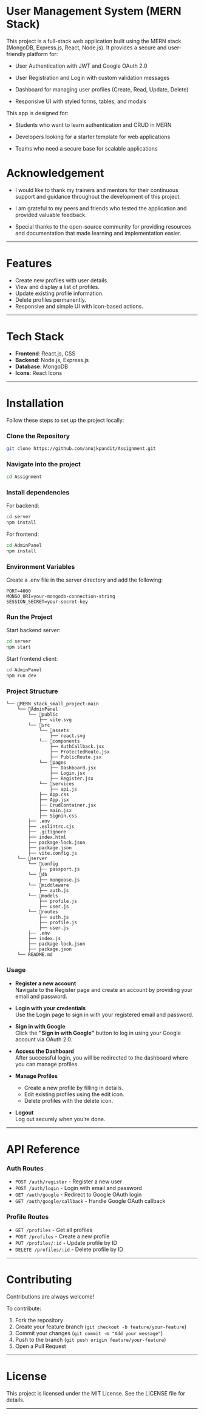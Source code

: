 
# User Management System (MERN Stack)

This project is a full-stack web application built using the MERN stack (MongoDB, Express.js, React, Node.js). It provides a secure and user-friendly platform for:

* User Authentication with JWT and Google OAuth 2.0

* User Registration and Login with custom validation messages

* Dashboard for managing user profiles (Create, Read, Update, Delete)

* Responsive UI with styled forms, tables, and modals

This app is designed for:

* Students who want to learn authentication and CRUD in MERN

* Developers looking for a starter template for web applications

* Teams who need a secure base for scalable applications

# Acknowledgement

* I would like to thank my trainers and mentors for their continuous support and guidance throughout the development of this project.

* I am grateful to my peers and friends who tested the application and provided valuable feedback.

* Special thanks to the open-source community for providing resources and documentation that made learning and implementation easier.




---

# Features

* Create new profiles with user details.  
* View and display a list of profiles.  
* Update existing profile information.  
* Delete profiles permanently.  
* Responsive and simple UI with icon-based actions.  

---

# Tech Stack

* **Frontend**: React.js, CSS  
* **Backend**: Node.js, Express.js  
* **Database**: MongoDB  
* **Icons**: React Icons  

---

# Installation

Follow these steps to set up the project locally:

### Clone the Repository
```bash
git clone https://github.com/anujkpandit/Assignment.git
```
### Navigate into the project
```bash
cd Assignment
```
### Install dependencies

For backend:
```bash
cd server
npm install
```
For frontend:
```bash
cd AdminPanel
npm install
```
### Environment Variables

Create a .env file in the server directory and add the following:
```env
PORT=4000
MONGO_URI=your-mongodb-connection-string
SESSION_SECRET=your-secret-key
```
### Run the Project

Start backend server:
```bash
cd server
npm start
```
Start frontend client:
```bash
cd AdminPanel
npm run dev
```
### Project Structure

```
└── 📁MERN_stack_small_project-main
    └── 📁AdminPanel
        └── 📁public
            ├── vite.svg
        └── 📁src
            └── 📁assets
                ├── react.svg
            └── 📁components
                ├── AuthCallback.jsx
                ├── ProtectedRoute.jsx
                ├── PublicRoute.jsx
            └── 📁pages
                ├── Dashboard.jsx
                ├── Login.jsx
                ├── Register.jsx
            └── 📁services
                ├── api.js
            ├── App.css
            ├── App.jsx
            ├── CrudContainer.jsx
            ├── main.jsx
            ├── Signin.css
        ├── .env
        ├── .eslintrc.cjs
        ├── .gitignore
        ├── index.html
        ├── package-lock.json
        ├── package.json
        ├── vite.config.js
    └── 📁server
        └── 📁config
            ├── passport.js
        └── 📁db
            ├── mongoose.js
        └── 📁middleware
            ├── auth.js
        └── 📁models
            ├── profile.js
            ├── user.js
        └── 📁routes
            ├── auth.js
            ├── profile.js
            ├── user.js
        ├── .env
        ├── index.js
        ├── package-lock.json
        ├── package.json
    └── README.md
```

### Usage

* **Register a new account**  
  Navigate to the Register page and create an account by providing your email and password.  

* **Login with your credentials**  
  Use the Login page to sign in with your registered email and password.  

* **Sign in with Google**  
  Click the **"Sign in with Google"** button to log in using your Google account via OAuth 2.0.  

* **Access the Dashboard**  
  After successful login, you will be redirected to the dashboard where you can manage profiles.  

* **Manage Profiles**  
  - Create a new profile by filling in details.  
  - Edit existing profiles using the edit icon.  
  - Delete profiles with the delete icon.  

* **Logout**  
  Log out securely when you’re done.


---

# API Reference

### Auth Routes
* `POST /auth/register` - Register a new user  
* `POST /auth/login` - Login with email and password  
* `GET /auth/google` - Redirect to Google OAuth login  
* `GET /auth/google/callback` - Handle Google OAuth callback  

### Profile Routes
* `GET /profiles` - Get all profiles  
* `POST /profiles` - Create a new profile  
* `PUT /profiles/:id` - Update profile by ID  
* `DELETE /profiles/:id` - Delete profile by ID  

---

# Contributing

Contributions are always welcome!  

To contribute:  
1. Fork the repository  
2. Create your feature branch (`git checkout -b feature/your-feature`)  
3. Commit your changes (`git commit -m "Add your message"`)  
4. Push to the branch (`git push origin feature/your-feature`)  
5. Open a Pull Request  

---

# License

This project is licensed under the MIT License. See the LICENSE file for details.

---